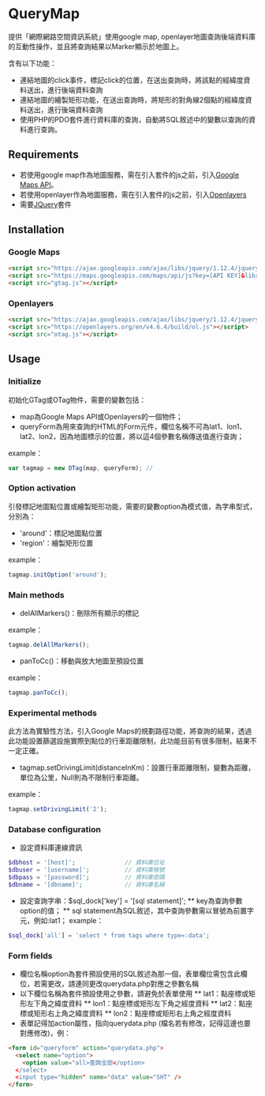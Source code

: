 # QueryMap

提供「網際網路空間資訊系統」使用google map, openlayer地圖查詢後端資料庫的互動性操作，並且將查詢結果以Marker顯示於地圖上。

含有以下功能：
* 連結地圖的click事件，標記click的位置，在送出查詢時，將該點的經緯度資料送出，進行後端資料查詢
* 連結地圖的繪製矩形功能，在送出查詢時，將矩形的對角線2個點的經緯度資料送出，進行後端資料查詢
* 使用PHP的PDO套件進行資料庫的查詢，自動將SQL敘述中的變數以查詢的資料進行查詢。

## Requirements

* 若使用google map作為地圖服務，需在引入套件的js之前，引入[Google Maps API](https://developers.google.com/maps/)。
* 若使用openlayer作為地圖服務，需在引入套件的js之前，引入[Openlayers](https://openlayers.org/)
* 需要[JQuery](https://jquery.com/)套件

## Installation

### Google Maps

```html
<script src="https://ajax.googleapis.com/ajax/libs/jquery/1.12.4/jquery.min.js"></script>
<script src="https://maps.googleapis.com/maps/api/js?key=[API KEY]&libraries=drawing,geometry&sensor=false"></script>
<script src="gtag.js"></script>
```

### Openlayers

```html
<script src="https://ajax.googleapis.com/ajax/libs/jquery/1.12.4/jquery.min.js"></script>
<script src="https://openlayers.org/en/v4.6.4/build/ol.js"></script>
<script src="otag.js"></script>
```

## Usage

### Initialize

初始化GTag或OTag物件，需要的變數包括：
* map為Google Maps API或Openlayers的一個物件；
* queryForm為用來查詢的HTML的Form元件，欄位名稱不可為lat1、lon1、lat2、lon2，因為地圖標示的位置，將以這4個參數名稱傳送值進行查詢；

example：
```js
var tagmap = new OTag(map, queryForm); // 
```

### Option activation

引發標記地圖點位置或繪製矩形功能，需要的變數option為模式值，為字串型式，分別為：
* 'around'：標記地圖點位置
* 'region'：繪製矩形位置

example：
```js
tagmap.initOption('around');
```

### Main methods

* delAllMarkers()：刪除所有顯示的標記

example：
```js
tagmap.delAllMarkers();
```
* panToCc()：移動與放大地圖至預設位置

example：
```js
tagmap.panToCc();
```

### Experimental methods
此方法為實驗性方法，引入Google Maps的規劃路徑功能，將查詢的結果，透過此功能設置篩選設施實際到點位的行車距離限制，此功能目前有很多限制，結果不一定正確。

* tagmap.setDrivingLimit(distanceInKm)：設置行車距離限制，變數為距離，單位為公里，Null則為不限制行車距離。

example：
```js
tagmap.setDrivingLimit('2');
```

### Database configuration
* 設定資料庫連線資訊
```php
$dbhost = '[host]';              // 資料庫位址
$dbuser = '[username]';          // 資料庫帳號
$dbpass = '[password]';          // 資料庫密碼
$dbname = '[dbname]';            // 資料庫名稱
```
* 設定查詢字串：$sql_dock['key'] = '[sql statement]';
** key為查詢參數option的值；
** sql statement為SQL敘述，其中查詢參數需以冒號為前置字元，例如:lat1；
example：
```php
$sql_dock['all'] = 'select * from tags where type=:data';
```

### Form fields
* 欄位名稱option為套件預設使用的SQL敘述為那一個，表單欄位需包含此欄位，若需更改，請連同更改querydata.php對應之參數名稱
* 以下欄位名稱為套件預設使用之參數，請避免於表單使用
** lat1：點座標或矩形左下角之緯度資料
** lon1：點座標或矩形左下角之經度資料
** lat2：點座標或矩形右上角之緯度資料
** lon2：點座標或矩形右上角之經度資料
* 表單記得加action屬性，指向querydata.php (檔名若有修改，記得這邊也要對應修改)，例：
```html
<form id="queryform" action="querydata.php">
  <select name="option">
    <option value="all>查詢全部</option>
  </select>
  <input type="hidden" name="data" value="SHT" />
</form>
```
